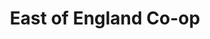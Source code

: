---
title: "East of England Co-op"
url: /ipswich/east-of-england-co-op-bramford-lane/
shop: Lebensmittel
---